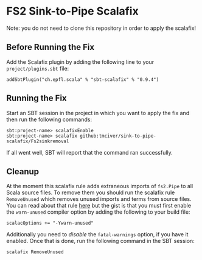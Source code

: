 # FS2 Sink-to-Pipe Scalafix

Note: you do not need to clone this repository in order to apply the scalafix!

## Before Running the Fix

Add the Scalafix plugin by adding the following line to your
`project/plugins.sbt` file:

    addSbtPlugin("ch.epfl.scala" % "sbt-scalafix" % "0.9.4")

## Running the Fix

Start an SBT session in the project in which you want to apply the fix and then
run the following commands:

    sbt:project-name> scalafixEnable
    sbt:project-name> scalafix github:tmciver/sink-to-pipe-scalafix/Fs2sinkremoval

If all went well, SBT will report that the command ran successfully.

## Cleanup

At the moment this scalafix rule adds extraneous imports of `fs2.Pipe` to all
Scala source files.  To remove them you should run the scalafix rule
`RemoveUnused` which removes unused imports and terms from source files.  You
can read about that rule
[here](https://scalacenter.github.io/scalafix/docs/rules/RemoveUnused.html) but
the gist is that you must first enable the `warn-unused` compiler option by
adding the following to your build file:

    scalacOptions += "-Ywarn-unused"
    
Additionally you need to _disable_ the `fatal-warnings` option, if you have it
enabled.  Once that is done, run the following command in the SBT session:

    scalafix RemoveUnused
